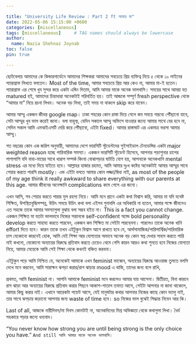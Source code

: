 ```yaml
---

title: "University Life Review : Part 2 ft আমার মা"
date: 2022-05-06 15:15:00 +0600
categories: [miscellaneous]
tags: [miscellaneous]     # TAG names should always be lowercase
author:
  name: Nazia Shehnaz Joynab
toc: false
pin: true

---
```


ছোটবেলায় আমাদের কে কিন্ডারগার্ডেনে আমাদের শিক্ষকরা আমাদের সবচেয়ে প্রিয় ব্যক্তিত্ব নিয়ে ৫ থেকে ১০ লাইনের প্যারাগ্রাফ লিখতে বলতেন। Most of the time, আমার সবচেয়ে প্রিয় আর কেও না, আমার মা-ই হতেন। প্যারাগ্রাফ এর শেষে খুব সুন্দর করে একটা এন্ডিং দিতাম, আমি আমার মাকে অনেক ভালবাসি। সময়ের সাথে আমরা যত matured হই, আমাদের চিন্তাধারা অনেকটাই পরিবর্তিত হয়। তাই আজকে সম্পূর্ণ fresh perspective থেকে “আমার মা” নিয়ে রচনা লিখব। অনেক বড় লিখা, তাই সময় না থাকলে skip করে যাবেন।

আমার আম্মু একজন জীবন্ত google map। ঢাকা শহরের কোন রাস্তা দিয়ে গেলে কম সময়ে গন্তব্যে পৌঁছানো যাবে, সেটা আম্মুর খুব ভাল করেই জানা। বলা বাহুল্য, যেদিন সকালে আম্মু অফিসে যাওয়ার জন্যে আমার সাথে বের হবে না, সেদিন সকাল আমি এমআইএসটি দেরি করে পৌঁছাবো, এইটা fixed। আমার রাস্তাঘাট এর একমাত্র ভরসা আমার আম্মু।

গত বছরের কোন এক জরিপ অনুযায়ী, আমাদের দেশে ভারসিটি স্টুডেন্টদের সুইসাইডাল টেনডেন্সির একটা major weighted reason হচ্ছে পারিবারিক সমস্যা। একজন ভারসিটি স্টুডেন্ট হিসেবে, আপনার পড়াশুনার চাপের পাশাপাশি যদি বাবা-মায়ের সাথে খারাপ সম্পর্ক কিংবা বোঝাপড়ার ঘাটতি যোগ হয়, আপনাকে অনেকখানি mental stress এর মধ্যে দিয়ে যাইতে হবে। আল্লাহর হাজার রহমত, আমি আমার দুঃখ কষ্টের অনেকটাই আমার আম্মুর সাথে শেয়ার করতে পারসি mostly। এন্ড এইটা বলতে আমার কোন লজ্জা/দ্বিধা নাই, as most of the people of my age think it really awkward to share everything with our parents at this age. আমার জীবনের অনেক্ষানি complications কমে গেসে এর জন্যে।

এখন আসি, সব শেয়ার করতে পারার মুল রহস্য নিয়ে। আমি মনে প্রানে একটা কথা বিশ্বাস করি, আমার মা যদি যথেষ্ট শিক্ষিত, উপস্থিতবুদ্ধিসম্পন্ন, উচিৎ সময়ে উচিৎ কথা বলা এইসব গুনাবলি এর অধিকারি না হতেন, আমার পক্ষে জীবনেও এত সহজে তাকে আমার সমস্যাগুলা বুঝায় বলা সম্ভব হইত না। This is a fact you cannot change. একজন শিক্ষিত মা যতটা ভালভাবে নিজের সন্তানকে self-confident অ্যান্ড bold personality develop করতে সাহায্য করতে পারবেন, একজন কম শিক্ষিত মা সেইটা পারবে্ননা। পারলেও তাকে অনেক খানি effort দিতে হবে। কারন তাকে তখন এইটুকুন বিশ্বাস আগে রাখতে হবে যে, আর্থসামাজিক/পারিপার্শ্বিক/পারিবারিক চাপ যেকোনো কারনেই হোক, আমি যেই শিক্ষা আর যোগ্যতার অভাবে অনেক বড় কোন স্বপ্ন দেখার সাহস করতে পারি নাই কখনো, যেকোনো অন্যায়ের বিরুদ্ধে  প্রতিবাদ করতে চেয়েও থেমে গেসি কারন আরও কথা শুনতে হবে নিজের যোগ্যতা নিয়ে, আমার মেয়েকে আমি সেই শিক্ষা থেকে কখনই বঞ্চিত করবনা।

এইটুকুন পড়ে আমি নিশ্চিত যে, অনেকেই আমাকে এখন feminist ভাব্বেন, অন্যায়ের বিরুদ্ধে আওয়াজ তুলতে বলসি দেখে মনে করবেন, আমি সারাক্ষন ঝগড়া করার/রাগ ঝাড়ার mood এ থাকি, তাদের জন্য বলে রাখি,

প্রথমত, আমি feminist না। আপনি আমাকে feminist মনে করলেও আমার যায় আসেনা।
দ্বিতীয়ত, বিনা কারনে রাগ ঝাড়া আর অন্যায়ের বিরুদ্ধে প্রতিবাদ করার পিছনে আকাশ-পাতাল তফাত আসে, সেইটা আপনার না জানা থাকেলে, আমার কিছু করার নাই। এখানে আরেকটা পয়েন্ট আসে, যেই মানুষটার কথার আপনার নিজের কাছে কোন ভ্যালু নাই, তার সাথে ঝগড়ায় জড়ানো আপনার জন্য waste of time হবে। so নিজের ভাল বুঝেই সিদ্ধান্ত নিবেন আর কি।

Last of all, আজকে নারীদিবস/মা দিবস কোনটাই না, অনেকদিনের মিশ্র অভিজ্ঞতা থেকে কথাগুলা লিখা। ধৈর্য সহকারে পড়ার জন্যে ধন্যবাদ।

“You never know how strong you are until being strong is the only choice you have.”
```And still আমি আমার মাকে অনেক ভালবাসি।```
